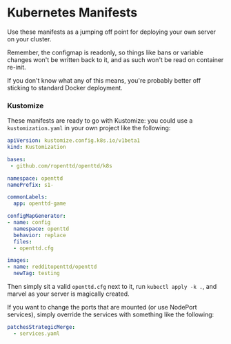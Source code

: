 # Kubernetes Manifests

Use these manifests as a jumping off point for deploying your own server on your cluster.

Remember, the configmap is readonly, so things like bans or variable changes won't be written back to it, and as such won't be read on container re-init.

If you don't know what any of this means, you're probably better off sticking to standard Docker deployment.

### Kustomize
These manifests are ready to go with Kustomize: you could use a `kustomization.yaml` in your own project like the following:

```yaml
apiVersion: kustomize.config.k8s.io/v1beta1
kind: Kustomization

bases:
 - github.com/ropenttd/openttd/k8s

namespace: openttd
namePrefix: s1-

commonLabels:
  app: openttd-game

configMapGenerator:
- name: config
  namespace: openttd
  behavior: replace
  files:
  - openttd.cfg

images:
- name: redditopenttd/openttd
  newTag: testing
```

Then simply sit a valid `openttd.cfg` next to it, run `kubectl apply -k .`, and marvel as your server is magically created.

If you want to change the ports that are mounted (or use NodePort services), simply override the services with something like the following:

```yaml
patchesStrategicMerge:
  - services.yaml
```